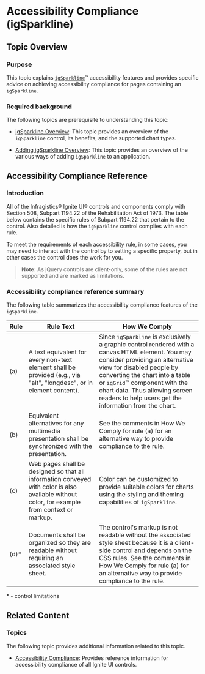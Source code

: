 ﻿<!--
|metadata|
{
    "fileName": "igsparkline-accessibility-compliance",
    "controlName": "igSparkline",
    "tags": ["Charting","Data Presentation"]
}
|metadata|
-->

# Accessibility Compliance (igSparkline)

## Topic Overview
### Purpose

This topic explains [`igSparkline`](%%jQueryApiUrl%%/ui.igSparkline.html)™ accessibility features and provides specific advice on achieving accessibility compliance for pages containing an `igSparkline`.

### Required background

The following topics are prerequisite to understanding this topic:

- [igSparkline Overview](igSparkline-Overview.html): This topic provides an overview of the `igSparkline` control, its benefits, and the supported chart types.

- [Adding igSparkline Overview](igSparkline-Adding-igSparkline-Overview.html): This topic provides an overview of the various ways of adding `igSparkline` to an application.


## Accessibility Compliance Reference
### Introduction

All of the Infragistics® Ignite UI® controls and components comply with Section 508, Subpart 1194.22 of the Rehabilitation Act of 1973. The table below contains the specific rules of Subpart 1194.22 that pertain to the control. Also detailed is how the `igSparkline` control complies with each rule.

To meet the requirements of each accessibility rule, in some cases, you may need to interact with the control by to setting a specific property, but in other cases the control does the work for you.

>**Note:** As jQuery controls are client-only, some of the rules are not supported and are marked as limitations.

### Accessibility compliance reference summary

The following table summarizes the accessibility compliance features of the `igSparkline`.

Rule | Rule Text| How We Comply
---|---|---
(a)|A text equivalent for every non-text element shall be provided (e.g., via "alt", "longdesc", or in element content).|Since `igSparkline` is exclusively a graphic control rendered with a canvas HTML element. You may consider providing an alternative view for disabled people by converting the chart into a table or `igGrid`™ component with the chart data. Thus allowing screen readers to help users get the information from the chart.
(b)|Equivalent alternatives for any multimedia presentation shall be synchronized with the presentation.|See the comments in How We Comply for rule (a) for an alternative way to provide compliance to the rule.
(c)|Web pages shall be designed so that all information conveyed with color is also available without color, for example from context or markup.|Color can be customized to provide suitable colors for charts using the styling and theming capabilities of `igSparkline`.
(d)\*|Documents shall be organized so they are readable without requiring an associated style sheet.|The control's markup is not readable without the associated style sheet because it is a client-side control and depends on the CSS rules. See the comments in How We Comply for rule (a) for an alternative way to provide compliance to the rule.


\* - control limitations



## Related Content
### Topics

The following topic provides additional information related to this topic.

- [Accessibility Compliance](Accessibility-Compliance.html): Provides reference information for accessibility compliance of all Ignite UI controls.





 

 


